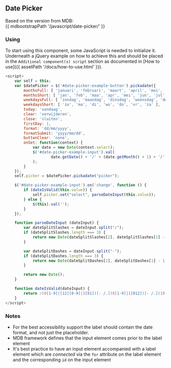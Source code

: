 ## Date Picker

Based on the version from MDB:<br>
{{ mdbootstrapPath '/javascript/date-picker/' }}

### Using

To start using this component, some JavaScript is needed to initialize it.<br>
Underneath a jQuery example on how to achieve this and should be placed in the `Additional component(s) script` section as documented in [How to use]({{ assetPath '/docs/how-to-use.html' }}).

```javascript
<script>
    var self = this;
    var $datePicker = $('#date-picker-example-button').pickadate({
        monthsFull: [ 'januari', 'februari', 'maart', 'april', 'mei', 'juni', 'juli', 'augustus', 'september', 'oktober', 'november', 'december' ],
        monthsShort: [ 'jan', 'feb', 'maa', 'apr', 'mei', 'jun', 'jul', 'aug', 'sep', 'okt', 'nov', 'dec' ],
        weekdaysFull: [ 'zondag', 'maandag', 'dinsdag', 'woensdag', 'donderdag', 'vrijdag', 'zaterdag' ],
        weekdaysShort: [ 'zo', 'ma', 'di', 'wo', 'do', 'vr', 'za' ],
        today: 'vandaag',
        clear: 'verwijderen',
        close: 'sluiten',
        firstDay: 1,
        format: 'dd/mm/yyyy',
        formatSubmit: 'yyyy/mm/dd',
        buttonClear: 'none',
        onSet: function(context) {
            var date = new Date(context.select);
            $('#date-picker-example-input').val(
                    date.getDate() + '/' + (date.getMonth() + 1) + '/' +  date.getFullYear()
            );
        }
    });
    self.picker = $datePicker.pickadate("picker");

    $('#date-picker-example-input').on('change', function () {
        if (dateIsValid(this.value)) {
            self.picker.set("select", parseDateInput(this.value));
        } else {
            $(this).val('');
        }
    });

    function parseDateInput (dateInput) {
        var dateSplitSlashes = dateInput.split("/");
        if (dateSplitSlashes.length === 3) {
            return new Date(dateSplitSlashes[2], dateSplitSlashes[1] - 1, dateSplitSlashes[0]);
        }

        var dateSplitDashes = dateInput.split("-");
        if (dateSplitDashes.length === 3) {
            return new Date(dateSplitDashes[2], dateSplitDashes[1] - 1, dateSplitDashes[0]);
        }

        return new Date();
    }

    function dateIsValid(dateInput) {
        return /(0[1-9]|[12][0-9]|3[01])[- /.](0[1-9]|1[012])[- /.](19|20)\d\d/.test(dateInput);
    }
</script>
```

### Notes

* For the best accessibility support the label should contain the date format, and not just the placeholder.
* MDB framework defines that the input element comes prior to the label element
* It's best practice to have an input element accompanied with a label element which are *connected* via the `for` attribute on the label element and the corresponding `id` on the input element
